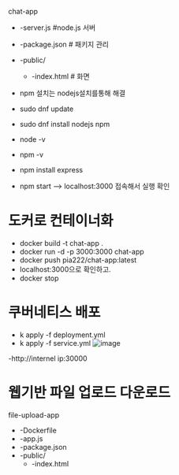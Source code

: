 chat-app
  - -server.js        #node.js 서버
  - -package.json    # 패키지 관리
  - -public/           
    - -index.html    # 화면


- npm 설치는 nodejs설치를통해 해결
- sudo dnf update
- sudo dnf install nodejs npm
- node -v
- npm -v
- npm install express
- npm start     --> localhost:3000 접속해서 실행 확인
# 도커로 컨테이너화
- docker build -t chat-app .
- docker run -d -p 3000:3000 chat-app
- docker push pia222/chat-app:latest
- localhost:3000으로 확인하고.
- docker stop <containerid>
# 쿠버네티스 배포
- k apply -f deployment.yml
- k apply -f service.yml
![image](https://github.com/user-attachments/assets/6d694903-1c9d-4cbe-b91f-fb50fac96e04)

-http://internel ip:30000



# 웹기반 파일 업로드 다운로드
file-upload-app
  - -Dockerfile
  - -app.js
  - -package.json
  - -public/
    - -index.html 
